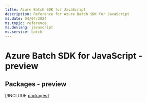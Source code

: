 ```yaml
---
title: Azure Batch SDK for JavaScript
description: Reference for Azure Batch SDK for JavaScript
ms.date: 04/04/2024
ms.topic: reference
ms.devlang: javascript
ms.service: batch
---
```

# Azure Batch SDK for JavaScript - preview
## Packages - preview
[!INCLUDE [packages](batch-index.md)]